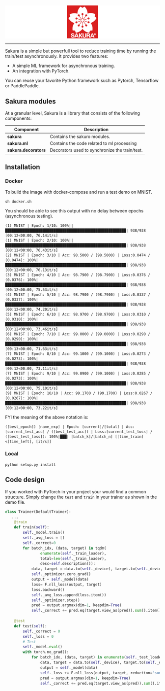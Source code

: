 ![sakura Logo](imgs/sakura.png)

--------------------------------------------------------------------------------

Sakura is a simple but powerfull tool to reduce training time by running the train/test asynchronously. It provides two features:
- A simple ML framework for asynchronous training.
- An integration with PyTorch. 


You can reuse your favorite Python framework such as Pytorch, Tensorflow or PaddlePaddle.


## Sakura modules

At a granular level, Sakura is a library that consists of the following components:

| Component | Description |
| ---- | --- |
| **sakura** | Contains the sakuro modules. |
| **sakura.ml** | Contains the code related to ml processing |
| **sakura.decorators** | Decorators used to synchronize the train/test.|

## Installation

### Docker
To build the image with docker-compose and run a test demo on MNIST.
```
sh docker.sh
```
You should be able to see this output with no delay between epochs (asynchronous testing).
```
(1) MNIST | Epoch: 1/10: 100%||███████████████████████████████████████████████████████| 938/938 [00:12<00:00, 76.14it/s]
(1) MNIST | Epoch: 2/10: 100%||███████████████████████████████████████████████████████| 938/938 [00:12<00:00, 76.43it/s]
(2) MNIST | Epoch: 3/10 | Acc: 98.5000 / (98.5000) | Loss:0.0474 / (0.0474): 100%|███████████████████████████████████████████████████████| 938/938 [00:12<00:00, 76.13it/s]
(3) MNIST | Epoch: 4/10 | Acc: 98.7900 / (98.7900) | Loss:0.0376 / (0.0376): 100%|███████████████████████████████████████████████████████| 938/938 [00:12<00:00, 75.53it/s]
(4) MNIST | Epoch: 5/10 | Acc: 98.7900 / (98.7900) | Loss:0.0337 / (0.0337): 100%|███████████████████████████████████████████████████████| 938/938 [00:12<00:00, 74.20it/s]
(5) MNIST | Epoch: 6/10 | Acc: 98.9700 / (98.9700) | Loss:0.0310 / (0.0310): 100%|███████████████████████████████████████████████████████| 938/938 [00:12<00:00, 73.46it/s]
(6) MNIST | Epoch: 7/10 | Acc: 99.0000 / (99.0000) | Loss:0.0290 / (0.0290): 100%|███████████████████████████████████████████████████████| 938/938 [00:13<00:00, 71.63it/s]
(7) MNIST | Epoch: 8/10 | Acc: 99.1000 / (99.1000) | Loss:0.0273 / (0.0273): 100%|███████████████████████████████████████████████████████| 938/938 [00:12<00:00, 73.11it/s]
(7) MNIST | Epoch: 9/10 | Acc: 99.0900 / (99.1000) | Loss:0.0285 / (0.0273): 100%|███████████████████████████████████████████████████████| 938/938 [00:12<00:00, 75.10it/s]
(9) MNIST | Epoch: 10/10 | Acc: 99.1700 / (99.1700) | Loss:0.0267 / (0.0267): 100%|███████████████████████████████████████████████████████| 938/938 [00:12<00:00, 73.22it/s]
```

FYI the meaning of the above notation is:
```
([best_epoch]) [name_exp] | Epoch: [current]/[total] | Acc: [current_test_acc] / ([best_test_acc]) | Loss:[current_test_loss] / ([best_test_loss]): 100%|███| [batch_k]/[batch_n] [[time_train]<[time_left], [it/s]]
```

### Local
```
python setup.py install
```
## Code design
If you worked with PyTorch in your project your would find a common structure. Simply change the `test` and `train` in your trainer as shown in the demo file. 
```python
class Trainer(DefaultTrainer):
   ...
    @train
    def train(self):
        self._model.train()
        self._avg_loss = []
        self._correct=0
        for batch_idx, (data, target) in tqdm(
                enumerate(self._train_loader),
                total=len(self._train_loader),
                desc=self.description()):
            data, target = data.to(self._device), target.to(self._device)
            self._optimizer.zero_grad()
            output = self._model(data)
            loss= F.nll_loss(output, target)
            loss.backward()
            self._avg_loss.append(loss.item())
            self._optimizer.step()
            pred = output.argmax(dim=1, keepdim=True) 
            self._correct += pred.eq(target.view_as(pred)).sum().item()

    @test
    def test(self):
        self._correct = 0
        self._loss = 0
        # Test
        self._model.eval()
        with torch.no_grad():
            for batch_idx, (data, target) in enumerate(self._test_loader):
                data, target = data.to(self._device), target.to(self._device)
                output = self._model(data)
                self._loss += F.nll_loss(output, target, reduction='sum').item()  
                pred = output.argmax(dim=1, keepdim=True) 
                self._correct += pred.eq(target.view_as(pred)).sum().item()

```


